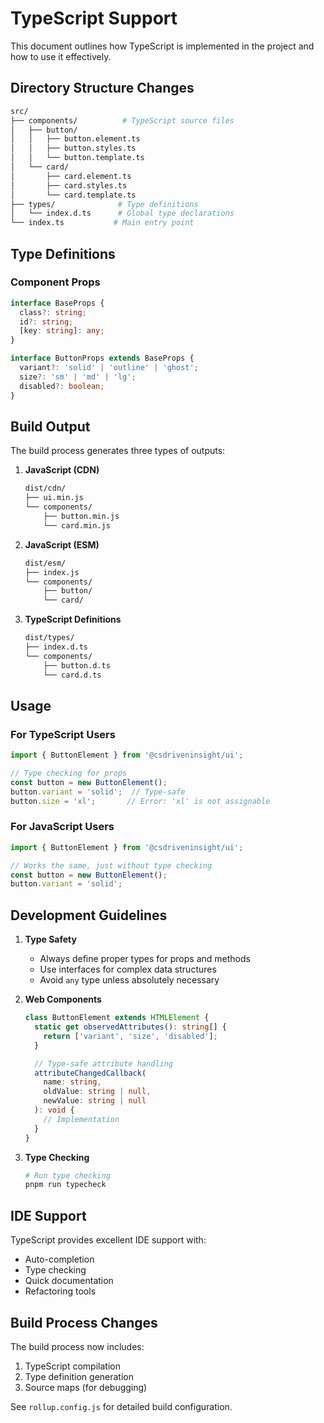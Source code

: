 # TypeScript Support

This document outlines how TypeScript is implemented in the project and how to use it effectively.

## Directory Structure Changes

```bash
src/
├── components/          # TypeScript source files
│   ├── button/
│   │   ├── button.element.ts
│   │   ├── button.styles.ts
│   │   └── button.template.ts
│   └── card/
│       ├── card.element.ts
│       ├── card.styles.ts
│       └── card.template.ts
├── types/              # Type definitions
│   └── index.d.ts      # Global type declarations
└── index.ts           # Main entry point
```

## Type Definitions

### Component Props
```typescript
interface BaseProps {
  class?: string;
  id?: string;
  [key: string]: any;
}

interface ButtonProps extends BaseProps {
  variant?: 'solid' | 'outline' | 'ghost';
  size?: 'sm' | 'md' | 'lg';
  disabled?: boolean;
}
```

## Build Output

The build process generates three types of outputs:

1. **JavaScript (CDN)**
   ```bash
   dist/cdn/
   ├── ui.min.js
   └── components/
       ├── button.min.js
       └── card.min.js
   ```

2. **JavaScript (ESM)**
   ```bash
   dist/esm/
   ├── index.js
   └── components/
       ├── button/
       └── card/
   ```

3. **TypeScript Definitions**
   ```bash
   dist/types/
   ├── index.d.ts
   └── components/
       ├── button.d.ts
       └── card.d.ts
   ```

## Usage

### For TypeScript Users
```typescript
import { ButtonElement } from '@csdriveninsight/ui';

// Type checking for props
const button = new ButtonElement();
button.variant = 'solid';  // Type-safe
button.size = 'xl';       // Error: 'xl' is not assignable
```

### For JavaScript Users
```javascript
import { ButtonElement } from '@csdriveninsight/ui';

// Works the same, just without type checking
const button = new ButtonElement();
button.variant = 'solid';
```

## Development Guidelines

1. **Type Safety**
   - Always define proper types for props and methods
   - Use interfaces for complex data structures
   - Avoid `any` type unless absolutely necessary

2. **Web Components**
   ```typescript
   class ButtonElement extends HTMLElement {
     static get observedAttributes(): string[] {
       return ['variant', 'size', 'disabled'];
     }

     // Type-safe attribute handling
     attributeChangedCallback(
       name: string,
       oldValue: string | null,
       newValue: string | null
     ): void {
       // Implementation
     }
   }
   ```

3. **Type Checking**
   ```bash
   # Run type checking
   pnpm run typecheck
   ```

## IDE Support

TypeScript provides excellent IDE support with:
- Auto-completion
- Type checking
- Quick documentation
- Refactoring tools

## Build Process Changes

The build process now includes:
1. TypeScript compilation
2. Type definition generation
3. Source maps (for debugging)

See `rollup.config.js` for detailed build configuration.